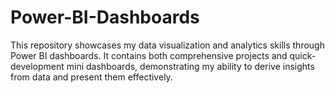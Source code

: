 # Power-BI-Dashboards
This repository showcases my data visualization and analytics skills through Power BI dashboards. It contains both comprehensive projects and quick-development mini dashboards, demonstrating my ability to derive insights from data and present them effectively.
